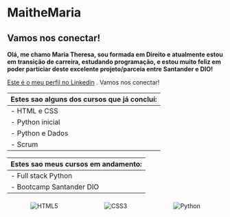 # MaitheMaria 

## Vamos nos conectar!

**Olá, me chamo Maria Theresa, sou formada em Direito e atualmente estou em transição de carreira, estudando programação, e estou muito feliz em poder particiar deste excelente projeto/parceia entre Santander e DIO!**

[Este é o meu perfil no Linkedin](www.linkedin.com/in/maria-theresa-narciso) . Vamos nos conectar!

|Estes sao alguns dos cursos que já concluí:|
|-------------------------------------------|
|- HTML e CSS|
|- Python inicial|
|- Python e Dados|
|- Scrum|

|Estes sao meus cursos em andamento:|
|-----------------------------------|
|- Full stack Python|
|- Bootcamp Santander DIO|

<div style="display: flex; justify-content: space-around;">
    <img src="https://img.shields.io/badge/HTML5-000?style=for-the-badge&logo=html5" alt="HTML5" style="margin: 5px;">
    <img src="https://img.shields.io/badge/CSS3-000?style=for-the-badge&logo=css3&logoColor=264CE4" alt="CSS3" style="margin: 5px;">
    <img src="https://img.shields.io/badge/Python-000?style=for-the-badge&logo=python" alt="Python" style="margin: 5px;">
</div>